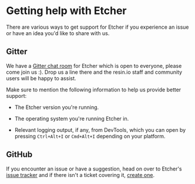 Getting help with Etcher
========================

There are various ways to get support for Etcher if you experience an issue or
have an idea you'd like to share with us.

Gitter
------

We have a [Gitter chat room][gitter] for Etcher which is open to everyone,
please come join us :). Drop us a line there and the resin.io staff and
community users will be happy to assist.

Make sure to mention the following information to help us provide better
support:

- The Etcher version you're running.

- The operating system you're running Etcher in.

- Relevant logging output, if any, from DevTools, which you can open by
  pressing `Ctrl+Alt+I` or `Cmd+Alt+I` depending on your platform.

GitHub
------

If you encounter an issue or have a suggestion, head on over to Etcher's [issue
tracker][issues] and if there isn't a ticket covering it, [create
one][new-issue].

[gitter]: https://gitter.im/resin-io/etcher
[issues]: https://github.com/resin-io/etcher/issues
[new-issue]: https://github.com/resin-io/etcher/issues/new
